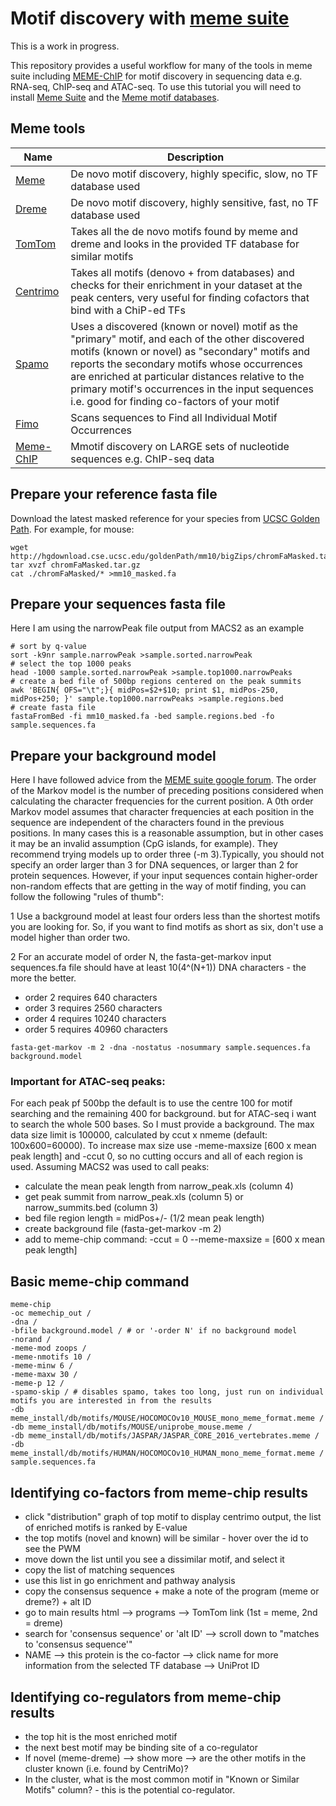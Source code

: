 # Motif discovery with [meme suite](http://meme-suite.org/index.html)

This is a work in progress.

This repository provides a useful workflow for many of the tools in meme suite including [MEME-ChIP](http://meme-suite.org/doc/meme-chip.html?man_type=web) for motif discovery in sequencing data e.g. RNA-seq, ChIP-seq and ATAC-seq. To use this tutorial you will need to install [Meme Suite](http://alternate.meme-suite.org/doc/install.html?man_type=web) and the [Meme motif databases](http://alternate.meme-suite.org/doc/install.html?man_type=web#motif_db.csv).

## Meme tools
| Name | Description |
|------|-------------|
| [Meme](http://alternate.meme-suite.org/doc/meme.html?man_type=web) | De novo motif discovery, highly specific, slow, no TF database used |
| [Dreme](http://alternate.meme-suite.org/doc/dreme.html?man_type=web) | De novo motif discovery, highly sensitive, fast, no TF database used |
| [TomTom](http://alternate.meme-suite.org/doc/tomtom.html?man_type=web) | Takes all the de novo motifs found by meme and dreme and looks in the provided TF database for similar motifs |
| [Centrimo](http://alternate.meme-suite.org/doc/centrimo.html?man_type=web) | Takes all motifs (denovo + from databases) and checks for their enrichment in your dataset at the peak centers, very useful for finding cofactors that bind with a ChiP-ed TFs |
| [Spamo](http://alternate.meme-suite.org/doc/spamo.html?man_type=web) | Uses a discovered (known or novel) motif as the "primary" motif, and each of the other discovered motifs (known or novel) as "secondary" motifs and reports the secondary motifs whose occurrences are enriched at particular distances relative to the primary motif's occurrences in the input sequences i.e. good for finding co-factors of your motif |
| [Fimo](http://alternate.meme-suite.org/doc/fimo.html?man_type=web) | Scans sequences to Find all Individual Motif Occurrences |
| [Meme-ChIP](http://alternate.meme-suite.org/doc/meme-chip.html?man_type=web) | Mmotif discovery on LARGE sets of nucleotide sequences e.g. ChIP-seq data |

## Prepare your reference fasta file
Download the latest masked reference for your species from [UCSC Golden Path](http://hgdownload.cse.ucsc.edu/downloads.html). For example, for mouse:
```
wget http://hgdownload.cse.ucsc.edu/goldenPath/mm10/bigZips/chromFaMasked.tar.gz
tar xvzf chromFaMasked.tar.gz
cat ./chromFaMasked/* >mm10_masked.fa
```
## Prepare your sequences fasta file
Here I am using the narrowPeak file output from MACS2 as an example

```
# sort by q-value
sort -k9nr sample.narrowPeak >sample.sorted.narrowPeak
# select the top 1000 peaks
head -1000 sample.sorted.narrowPeak >sample.top1000.narrowPeaks
# create a bed file of 500bp regions centered on the peak summits
awk 'BEGIN{ OFS="\t";}{ midPos=$2+$10; print $1, midPos-250, midPos+250; }' sample.top1000.narrowPeaks >sample.regions.bed
# create fasta file
fastaFromBed -fi mm10_masked.fa -bed sample.regions.bed -fo sample.sequences.fa
```
## Prepare your background model
Here I have followed advice from the [MEME suite google forum](https://groups.google.com/forum/#!msg/meme-suite/yNascbE8Tig/rb27JMuZlwsJ;context-place=forum/meme-suite). The order of the Markov model is the number of preceding positions considered when calculating the character frequencies for the current position. A 0th order Markov model assumes that character frequencies at each position in the sequence are independent of the characters found in the previous positions. In many cases this is a reasonable assumption, but in other cases it may be an invalid assumption (CpG islands, for example). They recommend trying models up to order three (-m 3).Typically, you should not specify an order larger than 3 for DNA sequences, or larger than 2 for protein sequences. However, if your input sequences contain higher-order non-random effects that are getting in the way of motif finding, you can follow the following "rules of thumb": 

1 Use a background model at least four orders less than the shortest motifs you are looking for. So, if you want to find motifs as short as six, don't use a model higher than order two. 

2 For an accurate model of order N, the fasta-get-markov input sequences.fa file should have at least 10(4^(N+1)) DNA characters - the more the better.
* order 2 requires 640 characters
* order 3 requires 2560 characters 
* order 4 requires 10240 characters 
* order 5 requires 40960 characters

```
fasta-get-markov -m 2 -dna -nostatus -nosummary sample.sequences.fa background.model
```
### Important for ATAC-seq peaks:
For each peak pf 500bp the default is to use the centre 100 for motif searching and the remaining 400 for background. but for ATAC-seq i want to search the whole 500 bases. So I must provide a background. The max data size limit is 100000, calculated by ccut x nmeme (default: 100x600=60000). To increase max size use -meme-maxsize [600 x mean peak length] and -ccut 0, so no cutting occurs and all of each region is used. Assuming MACS2 was used to call peaks:

* calculate the mean peak length from narrow_peak.xls (column 4)
* get peak summit from narrow_peak.xls (column 5) or narrow_summits.bed (column 3)
* bed file region length = midPos+/- (1/2 mean peak length)
* create background file (fasta-get-markov -m 2)
* add to meme-chip command:		-ccut = 0 --meme-maxsize = [600 x mean peak length]

## Basic meme-chip command
```
meme-chip
-oc memechip_out /
-dna /
-bfile background.model / # or '-order N' if no background model
-norand / 
-meme-mod zoops /
-meme-nmotifs 10 /
-meme-minw 6 /
-meme-maxw 30 /
-meme-p 12 /
-spamo-skip / # disables spamo, takes too long, just run on individual motifs you are interested in from the results
-db meme_install/db/motifs/MOUSE/HOCOMOCOv10_MOUSE_mono_meme_format.meme /
-db meme_install/db/motifs/MOUSE/uniprobe_mouse.meme /
-db meme_install/db/motifs/JASPAR/JASPAR_CORE_2016_vertebrates.meme / 
-db meme_install/db/motifs/HUMAN/HOCOMOCOv10_HUMAN_mono_meme_format.meme /
sample.sequences.fa
```
## Identifying co-factors from meme-chip results
* click "distribution" graph of top motif to display centrimo output, the list of enriched motifs is ranked by E-value
* the top motifs (novel and known) will be similar - hover over the id to see the PWM
* move down the list until you see a dissimilar motif, and select it
* copy the list of matching sequences
* use this list in go enrichment and pathway analysis
* copy the consensus sequence + make a note of the program (meme or dreme?) + alt ID
* go to main results html --> programs --> TomTom link (1st = meme, 2nd = dreme)
* search for 'consensus sequence' or 'alt ID' --> scroll down to "matches to 'consensus sequence'"
* NAME --> this protein is the co-factor --> click name for more information from the selected TF database --> UniProt ID

## Identifying co-regulators from meme-chip results
* the top hit is the most enriched motif
* the next best motif may be binding site of a co-regulator
* If novel (meme-dreme) --> show more --> are the other motifs in the cluster known (i.e. found by CentriMo)?
* In the cluster, what is the most common motif in "Known or Similar Motifs" column? - this is the potential co-regulator.
